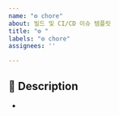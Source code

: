 ```yaml
---
name: "⚙️ chore"
about: 빌드 및 CI/CD 이슈 템플릿
title: "⚙️ "
labels: "⚙️ chore"
assignees: ''

---
```


## 📌 Description
-
